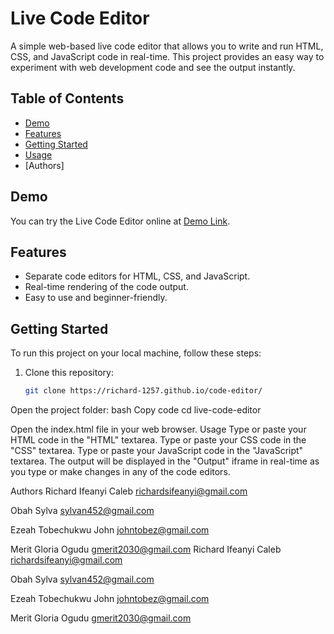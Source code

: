 # Live Code Editor

A simple web-based live code editor that allows you to write and run HTML, CSS, and JavaScript code in real-time. This project provides an easy way to experiment with web development code and see the output instantly.

## Table of Contents

- [Demo](#demo)
- [Features](#features)
- [Getting Started](#getting-started)
- [Usage](#usage)
- [Authors] 

## Demo

You can try the Live Code Editor online at [Demo Link](https://example.com).

## Features

- Separate code editors for HTML, CSS, and JavaScript.
- Real-time rendering of the code output.
- Easy to use and beginner-friendly.

## Getting Started

To run this project on your local machine, follow these steps:

1. Clone this repository:

   ```bash
   git clone https://richard-1257.github.io/code-editor/

Open the project folder:
bash
Copy code
cd live-code-editor


Open the index.html file in your web browser.
Usage
Type or paste your HTML code in the "HTML" textarea.
Type or paste your CSS code in the "CSS" textarea.
Type or paste your JavaScript code in the "JavaScript" textarea.
The output will be displayed in the "Output" iframe in real-time as you type or make changes in any of the code editors.

Authors
Richard Ifeanyi Caleb
richardsifeanyi@gmail.com

Obah Sylva
sylvan452@gmail.com

Ezeah Tobechukwu John
johntobez@gmail.com

Merit Gloria Ogudu
gmerit2030@gmail.com
Richard Ifeanyi Caleb
richardsifeanyi@gmail.com

Obah Sylva
sylvan452@gmail.com

Ezeah Tobechukwu John
johntobez@gmail.com

Merit Gloria Ogudu
gmerit2030@gmail.com
